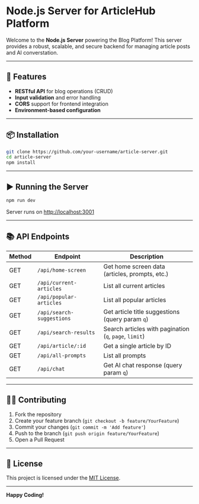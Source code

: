 # Node.js Server for ArticleHub Platform

Welcome to the **Node.js Server** powering the Blog Platform! This server provides a robust, scalable, and secure backend for managing article posts and AI converstation.

---

## 🚀 Features

- **RESTful API** for blog operations (CRUD)
- **Input validation** and error handling
- **CORS** support for frontend integration
- **Environment-based configuration**

---

## 📦 Installation

```bash
git clone https://github.com/your-username/article-server.git
cd article-server
npm install
```

---

## ▶️ Running the Server

```bash
npm run dev
```

Server runs on [http://localhost:3001](http://localhost:3001)

---

## 📚 API Endpoints

| Method | Endpoint                  | Description                                      |
|--------|---------------------------|--------------------------------------------------|
| GET    | `/api/home-screen`        | Get home screen data (articles, prompts, etc.)   |
| GET    | `/api/current-articles`   | List all current articles                        |
| GET    | `/api/popular-articles`   | List all popular articles                        |
| GET    | `/api/search-suggestions` | Get article title suggestions (query param `q`)  |
| GET    | `/api/search-results`     | Search articles with pagination (`q`, `page`, `limit`) |
| GET    | `/api/article/:id`        | Get a single article by ID                       |
| GET    | `/api/all-prompts`        | List all prompts                                 |
| GET    | `/api/chat`               | Get AI chat response (query param `q`)           |

---

## 🧑‍💻 Contributing

1. Fork the repository
2. Create your feature branch (`git checkout -b feature/YourFeature`)
3. Commit your changes (`git commit -m 'Add feature'`)
4. Push to the branch (`git push origin feature/YourFeature`)
5. Open a Pull Request

---

## 📝 License

This project is licensed under the [MIT License](LICENSE).

---

**Happy Coding!**
